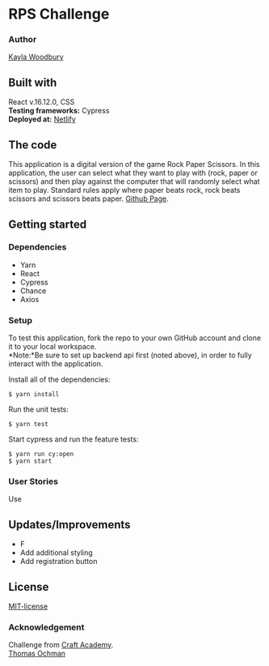 # RPS Challenge
### Author   
[Kayla Woodbury](https://github.com/kaylawoodbury)
## Built with  
React v.16.12.0, CSS   
**Testing frameworks:** Cypress  
**Deployed at:** [Netlify](https://kayla-rps.netlify.com/) 

## The code   
This application is a digital version of the game Rock Paper Scissors. In this application, the user can select what they want to play with (rock, paper or scissors) and then play against the computer that will randomly select what item to play. Standard rules apply where paper beats rock, rock beats scissors and scissors beats paper. [Github Page](https://github.com/kaylawoodbury/rps_react).

## Getting started
### Dependencies  
* Yarn
* React
* Cypress
* Chance
* Axios


### Setup   
To test this application, fork the repo to your own GitHub account and clone it to your local workspace. </br>
*Note:*Be sure to set up backend api first (noted above), in order to fully interact with the application. 

Install all of the dependencies:    
```
$ yarn install
```  
Run the unit tests:  
```
$ yarn test
```  
Start cypress and run the feature tests:  
```
$ yarn run cy:open
$ yarn start
```


### User Stories 
Use 

## Updates/Improvements   
- F
- Add additional styling
- Add registration button 

## License  
[MIT-license](https://en.wikipedia.org/wiki/MIT_License)

### Acknowledgement  
Challenge from [Craft Academy](https://craftacademy.se).  
[Thomas Ochman](https://github.com/tochman/rps_react_demo)

